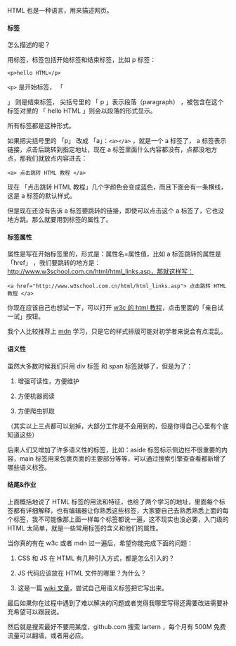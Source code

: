 HTML 也是一种语言，用来描述网页。

#### 标签

怎么描述的呢？

用标签，标签包括开始标签和结束标签，比如 p 标签：

```
<p>hello HTML</p>
```

```<p>``` 是开始标签， 「 </p> 」 则是结束标签， 尖括号里的 「 p 」表示段落（paragraph） ，被包含在这个标签对里的 「 hello HTML 」则会以段落的形式显示。

所有标签都是这种形式。

如果把尖括号里的 「p」 改成 「a」：```<a></a>``` ，就是一个 a 标签了， a 标签表示链接，点击后跳转到指定地址，现在 a 标签里面什么内容都没有，点都没地方点，那我们就放点内容进去：

```
<a> 点击跳转 HTML 教程 </a>
```

现在 「点击跳转 HTML 教程」几个字颜色会变成蓝色，而且下面会有一条横线，这是 a 标签的默认样式。

但是现在还没有告诉 a 标签要跳转的链接，即使可以点击这个 a 标签了，它也没地方跳。那么就要用到标签的属性了。

#### 标签属性

属性是写在开始标签里的，形式是：属性名=属性值，比如 a 标签跳转的属性是 「href」 ，我们要跳转的地方是：http://www.w3school.com.cn/html/html_links.asp，那就这样写：

```
<a href="http://www.w3school.com.cn/html/html_links.asp"> 点击跳转 HTML 教程 </a>
```

你现在应该自己也想试一下，可以打开 [w3c 的 html 教程](http://www.w3school.com.cn/html/html_links.asp)，点击里面的「亲自试一试」按钮。

我个人比较推荐上 [mdn](https://developer.mozilla.org/zh-CN/docs/Web/HTML) 学习，只是它的样式排版可能对初学者来说会有点混乱。 

#### 语义性

虽然大多数时候我们只用 div 标签 和 span 标签就够了，但是为了：

1. 增强可读性，方便维护

2. 方便机器阅读

3. 方便爬虫抓取

（其实以上三点都可以划掉，大部分工作是不会用到的，但是你得自己心里有个底知道这些）

后来人们又增加了许多语义性的标签，比如：aside 标签标示侧边栏不很重要的内容，main 标签用来包裹页面的主要部分等等，可以通过搜索引擎查查看都新增了哪些语义标签。

#### 结尾&作业

上面概括地说了 HTML 标签的用法和特征，也给了两个学习的地址，里面每个标签都有详细解释，也有编辑器让你熟悉这些标签，大家要自己去熟悉熟悉上面的每个标签，我不可能像那上面一样每个标签都说一遍，这不现实也没必要，入门级的 HTML 太简单，就是一些常用标签的含义和他们的属性。

当你真的有在 w3c 或者 mdn 过一遍后，希望你能完成下面的问题：

1. CSS 和 JS 在 HTML 有几种引入方式，都是怎么引入的？

2. JS 代码应该放在 HTML 文件的哪里？为什么？

3. 这是一篇 [wiki 文章](https://en.wikipedia.org/wiki/World_Wide_Web)，尝试自己用语义标签把它写出来。

最后如果你在过程中遇到了难以解决的问题或者觉得我哪里写得还需要改进需要补充希望可以跟我说。

然后就是搜索最好不要用某度，github.com 搜索 lartern ，每个月有 500M 免费流量可以翻墙，或者用必应。
